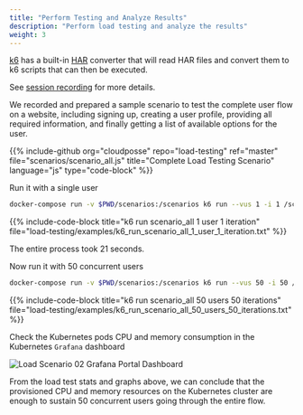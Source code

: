 ```yaml
---
title: "Perform Testing and Analyze Results"
description: "Perform load testing and analyze the results"
weight: 3
---
```


[k6](https://github.com/loadimpact/k6) has a built-in [HAR](http://www.softwareishard.com/blog/har-12-spec/) converter that will read HAR files and convert them to k6 scripts that can then be executed.

See [session recording](https://docs.k6.io/docs/session-recording-har-support) for more details.

We recorded and prepared a sample scenario to test the complete user flow on a website, including signing up, creating a user profile, providing all required information, and finally getting a list of available options for the user.

{{% include-github org="cloudposse" repo="load-testing" ref="master" file="scenarios/scenario_all.js" title="Complete Load Testing Scenario" language="js" type="code-block" %}}

Run it with a single user

```sh
docker-compose run -v $PWD/scenarios:/scenarios k6 run --vus 1 -i 1 /scenarios/scenario_all.js
```

{{% include-code-block title="k6 run scenario_all 1 user 1 iteration" file="load-testing/examples/k6_run_scenario_all_1_user_1_iteration.txt" %}}

The entire process took 21 seconds.

Now run it with 50 concurrent users

```sh
docker-compose run -v $PWD/scenarios:/scenarios k6 run --vus 50 -i 50 /scenarios/scenario_all.js
```

{{% include-code-block title="k6 run scenario_all 50 users 50 iterations" file="load-testing/examples/k6_run_scenario_all_50_users_50_iterations.txt" %}}

Check the Kubernetes pods CPU and memory consumption in the Kubernetes `Grafana` dashboard

![Load Scenario 02 Grafana Portal Dashboard](/assets/load-testing-portal-grafana-scenario-02.png)

From the load test stats and graphs above, we can conclude that the provisioned CPU and memory resources on the Kubernetes cluster are enough to sustain 50 concurrent users going through the entire flow.
